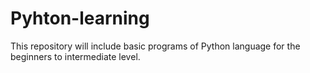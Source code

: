 # Pyhton-learning
This repository will include basic programs of Python language for the beginners to intermediate level.
